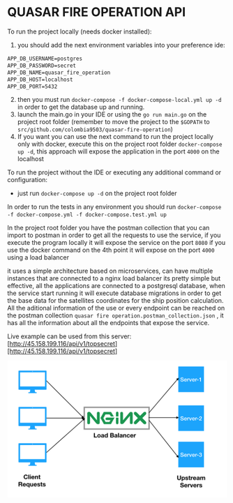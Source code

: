 # QUASAR FIRE OPERATION API

To run the project locally (needs docker installed):
1. you should add the next environment variables into your preference ide:
```
APP_DB_USERNAME=postgres
APP_DB_PASSWORD=secret
APP_DB_NAME=quasar_fire_operation
APP_DB_HOST=localhost
APP_DB_PORT=5432
```
2. then you must run `docker-compose -f docker-compose-local.yml up -d` in order to get the database up and running.
3. launch the main.go in your IDE or using the `go run main.go` on the project root folder 
   (remember to move the project to the `$GOPATH` to `src/github.com/colombia9503/quasar-fire-operation`)
4. If you want you can use the next command to run the project locally only with docker, 
   execute this on the project root folder `docker-compose up -d`, this approach will expose 
   the application in the port `4000` on the localhost

To run the project without the IDE or executing any additional command or configuration:
- just run `docker-compose up -d` on the project root folder

In order to run the tests in any environment you should run `docker-compose -f docker-compose.yml -f docker-compose.test.yml up`

In the project root folder you have the postman collection that you can import to postman in order
to get all the requests to use the service, if you execute the program locally it will expose the service
on the port `8080` if you use the docker command on the 4th point it will expose on the port `4000` using a load balancer

it uses a simple architecture based on microservices, can have multiple instances that are connected to a nginx load balancer
its pretty simple but effective, all the applications are connected to a postgresql database, when the service start running it will
execute database migrations in order to get the base data for the satellites coordinates for the ship position calculation.
All the aditional information of the use or every endpoint can be reached on the postman collection `quasar fire operation.postman_collection.json`
, it has all the information about all the endpoints that expose the service.

Live example can be used from this server: [http://45.158.199.116/api/v1/topsecret][http://45.158.199.116/api/v1/topsecret]

![image info](architecture.png)


[http://45.158.199.116/api/v1/topsecret]: http://45.158.199.116/api/v1/topsecret